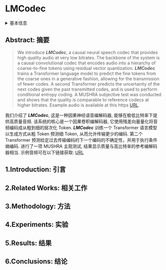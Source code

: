 # LMCodec

<details>
<summary>基本信息</summary>

- 标题: LMCodec: A Low Bitrate Speech Codec With Causal Transformer Models
- 作者:
  | 序号 | 作者 | 机构 |
  | :-: | --- | --- |
  | 01 | [Teerapat Jenrungrot](../../Authors/Teerapat_Jenrungrot.md) | [University of Washington, Seattle](../../Institutions/USA-UW_美国华盛顿大学.md) |
  | 02 | [Michael Chinen](../../Authors/Michael_Chinen.md) | [Google](../../Institutions/USA-Google.md)|
  | 03 | [W. Bastiaan Kleijn](../../Authors/W._Bastiaan_Kleijn.md) | [Google](../../Institutions/USA-Google.md) <br> [Victoria University of Wellington](../../Institutions/NZL-VUW_新西兰惠灵顿维多利亚大学.md) |
  | 04 | [Jan Skoglund](../../Authors/Jan_Skoglund.md) | [Google](../../Institutions/USA-Google.md) |
  | 05 | [Zalán Borsos](../../Authors/Zalan_Borsos.md) | [Google](../../Institutions/USA-Google.md) |
  | 06 | [Neil Zeghidour](../../Authors/Neil_Zeghidour.md) | [Google](../../Institutions/USA-Google.md) |
  | 07 | [Marco Tagliasacchi](../../Authors/Marco_Tagliasacchi.md) | [Google](../../Institutions/USA-Google.md) |
- 机构:
  | 序号 | 机构 | 占比 |
  | :-: | --- | :-: |
  | 01 | [University of Washington, Seattle](../../Institutions/USA-UW_美国华盛顿大学.md) | 01/07 |
  | 02 | [Google](../../Institutions/USA-Google.md) | 06/07 |
  | 03 | [Victoria University of Wellington](../../Institutions/NZL-VUW_新西兰惠灵顿维多利亚大学.md) | 01/07 |
- 时间:
  - 预印时间: 2023.03.23 ArXiv v1
  - 更新笔记: 2024.09.05
- 发表:
  - [ICASSP 2023](../../Publications/ICASSP.md)
- 链接:
  - [ArXiv](https://arxiv.org/abs/2303.12984)
  - [DOI]()
  - [Github]()
  - [Demo](https://mjenrungrot.github.io/chrome-media-audio-papers/publications/lmcodec)
  - [Scholar](https://scholar.google.com/scholar?cluster=)
- 标签:
  - ?
- 页数: ?
- 引用: ?
- 被引: ?
- 数据:
  - ? 
- 对比:
  - ?
- 复现:
  - ?

</details>

## Abstract: 摘要

> We introduce ***LMCodec***, a causal neural speech codec that provides high quality audio at very low bitrates. 
> The backbone of the system is a causal convolutional codec that encodes audio into a hierarchy of coarse-to-fine tokens using residual vector quantization. 
> ***LMCodec*** trains a Transformer language model to predict the fine tokens from the coarse ones in a generative fashion, allowing for the transmission of fewer codes. 
> A second Transformer predicts the uncertainty of the next codes given the past transmitted codes, and is used to perform conditional entropy coding. 
> A MUSHRA subjective test was conducted and shows that the quality is comparable to reference codecs at higher bitrates. 
> Example audio is available at this https [URL](https://mjenrungrot.github.io/chrome-media-audio-papers/publications/lmcodec).

我们介绍了 ***LMCodec***, 这是一种因果神经语音编解码器, 能够在极低比特率下提供高质量音频.
该系统的核心是一个因果卷积编解码器, 它使用残差向量量化将音频编码成从粗到细的层次化 Token.
***LMCodec*** 训练一个 Transformer 语言模型以生成方式从粗 Token 预测细 Token, 从而允许传输更少的编码.
第二个 Transformer 预测给定过去传输编码的下一个编码的不确定性，并用于执行条件熵编码.
进行了一项 MUSHRA 主观测试, 结果显示质量与高比特率的参考编解码器相当.
示例音频可在以下链接获取: [URL](https://mjenrungrot.github.io/chrome-media-audio-papers/publications/lmcodec)

## 1.Introduction: 引言

## 2.Related Works: 相关工作

## 3.Methodology: 方法

## 4.Experiments: 实验

## 5.Results: 结果

## 6.Conclusions: 结论
